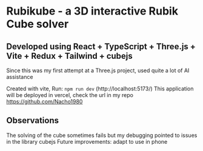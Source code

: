 # Rubikube - a 3D interactive Rubik Cube solver

## Developed using React + TypeScript + Three.js + Vite + Redux + Tailwind + cubejs

Since this was my first attempt at a Three.js project, used quite a lot of AI assistance

Created with vite,
Run: `npm run dev` (http://localhost:5173/)
This application will be deployed in vercel, check the url in my repo https://github.com/Nacho1980

## Observations
The solving of the cube sometimes fails but my debugging pointed to issues in the library cubejs
Future improvements: adapt to use in phone
